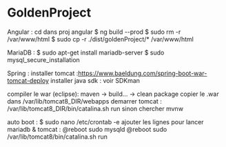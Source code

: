 # GoldenProject

Angular :
cd dans proj angular
$ ng build --prod
$ sudo rm -r /var/www/html
$ sudo cp -r ./dist/goldenProject/* /var/www/html


MariaDB :
$ sudo apt-get install mariadb-server
$ sudo mysql_secure_installation


Spring :
installer tomcat :https://www.baeldung.com/spring-boot-war-tomcat-deploy
installer java sdk : voir SDKman

compiler le war (eclipse):
maven -> build... -> clean package
copier le .war dans /var/lib/tomcat8_DIR/webapps
demarrer tomcat : /var/lib/tomcat8_DIR/bin/catalina.sh run
sinon chercher mvnw


auto boot : 
$ sudo nano /etc/crontab -e
ajouter les lignes pour lancer mariadb & tomcat :
@reboot sudo mysqld
@reboot sudo /var/lib/tomcat8/bin/catalina.sh run




